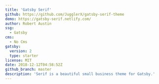 ```yaml
---
title: 'Gatsby Serif'
github: https://github.com/JugglerX/gatsby-serif-theme
demo: https://gatsby-serif.netlify.com/
author: Robert Austin
ssg:
  - Gatsby
cms:
  - No Cms
gatsby:
  version: 2
  type: starter
license: MIT
date: 2018-12-12T04:58:52Z
github_branch: master
description: 'Serif is a beautiful small business theme for Gatsby.'
---
```

